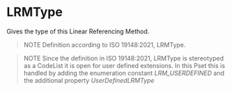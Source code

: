 LRMType
=======

Gives the type of this Linear Referencing Method.

> NOTE&nbsp;Definition according to ISO 19148:2021, LRMType.

> NOTE&nbsp;Since the definition in ISO 19148:2021, LRMType is stereotyped as a CodeList it is open for user defined extensions. In this Pset this is handled by adding the enumeration constant _LRM_USERDEFINED_ and the additional property _UserDefinedLRMType_
